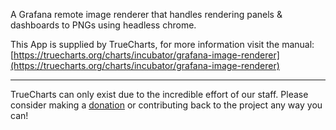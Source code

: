 A Grafana remote image renderer that handles rendering panels &amp; dashboards to PNGs using headless chrome.

This App is supplied by TrueCharts, for more information visit the manual: [https://truecharts.org/charts/incubator/grafana-image-renderer](https://truecharts.org/charts/incubator/grafana-image-renderer)

---

TrueCharts can only exist due to the incredible effort of our staff.
Please consider making a [donation](https://truecharts.org/about/sponsor) or contributing back to the project any way you can!
